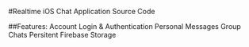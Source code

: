 #Realtime iOS Chat Application Source Code


##Features:
Account Login & Authentication
Personal Messages
Group Chats
Persitent Firebase Storage
